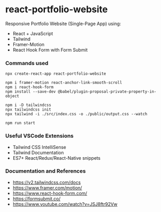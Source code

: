 # react-portfolio-website

Responsive Portfolio Website (Single-Page App) using:
* React + JavaScript
* Tailwind
* Framer-Motion
* React Hook Form with Form Submit

### Commands used
```
npx create-react-app react-portfolio-website

npm i framer-motion react-anchor-link-smooth-scroll
npm i react-hook-form
npm install --save-dev @babel/plugin-proposal-private-property-in-object

npm i -D tailwindcss
npx tailwindcss init
npx tailwind -i ./src/index.css -o ./public/output.css --watch

npm run start
```

### Useful VSCode Extensions
* Tailwind CSS IntelliSense
* Tailwind Documentation
* ES7+ React/Redux/React-Native snippets



### Documentation and References
* https://v2.tailwindcss.com/docs
* https://www.framer.com/motion/
* https://www.react-hook-form.com/
* https://formsubmit.co/
* https://www.youtube.com/watch?v=JSJ8ftr92Vw